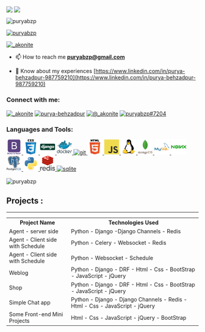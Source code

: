 


<!-- <h1 align="center">Hi 👋, I'm Purya</h1>
<h3 align="center">A Backend developer from Iran</h3> -->
<a href="https://github.com/puryabzp">
<img align="center" src="https://github-readme-stats.vercel.app/api?username=puryabzp&show_icons=true&count_private=true&include_all_commits=true" style='border':'none' /></a>
<a href="https://github.com/puryabzp">
<img align="center" src="https://github-readme-stats.vercel.app/api/top-langs/?username=puryabzp" />
</a>
<p align="left"> <img src="https://komarev.com/ghpvc/?username=puryabzp&label=Profile%20views&color=0e75b6&style=flat" alt="puryabzp" /> </p>

<p align="left"> <a href="https://github.com/ryo-ma/github-profile-trophy"><img src="https://github-profile-trophy.vercel.app/?username=puryabzp" alt="puryabzp" /></a> </p>

<p align="left"> <a href="https://twitter.com/_akonite" target="blank"><img src="https://img.shields.io/twitter/follow/_akonite?logo=twitter&style=for-the-badge" alt="_akonite" /></a> </p>

- 📫 How to reach me **puryabzp@gmail.com**

- 📄 Know about my experiences [https://www.linkedin.com/in/purya-behzadpur-987759210](https://www.linkedin.com/in/purya-behzadpur-987759210)

<h3 align="left">Connect with me:</h3>
<p align="left">
<a href="https://twitter.com/_akonite" target="blank"><img align="center" src="https://raw.githubusercontent.com/rahuldkjain/github-profile-readme-generator/master/src/images/icons/Social/twitter.svg" alt="_akonite" height="30" width="40" /></a>
<a href="https://linkedin.com/in/purya-behzadpur" target="blank"><img align="center" src="https://raw.githubusercontent.com/rahuldkjain/github-profile-readme-generator/master/src/images/icons/Social/linked-in-alt.svg" alt="purya-behzadpur" height="30" width="40" /></a>
<a href="https://instagram.com/@_akonite" target="blank"><img align="center" src="https://raw.githubusercontent.com/rahuldkjain/github-profile-readme-generator/master/src/images/icons/Social/instagram.svg" alt="@_akonite" height="30" width="40" /></a>
<a href="https://discord.gg/puryabzp#7204" target="blank"><img align="center" src="https://raw.githubusercontent.com/rahuldkjain/github-profile-readme-generator/master/src/images/icons/Social/discord.svg" alt="puryabzp#7204" height="30" width="40" /></a>
</p>

<h3 align="left">Languages and Tools:</h3>
<p align="left"> <a href="https://getbootstrap.com" target="_blank"> <img src="https://raw.githubusercontent.com/devicons/devicon/master/icons/bootstrap/bootstrap-plain-wordmark.svg" alt="bootstrap" width="40" height="40"/> </a> <a href="https://www.w3schools.com/css/" target="_blank"> <img src="https://raw.githubusercontent.com/devicons/devicon/master/icons/css3/css3-original-wordmark.svg" alt="css3" width="40" height="40"/> </a> <a href="https://www.djangoproject.com/" target="_blank"> <img src="https://raw.githubusercontent.com/devicons/devicon/master/icons/django/django-original.svg" alt="django" width="40" height="40"/> </a> <a href="https://www.docker.com/" target="_blank"> <img src="https://raw.githubusercontent.com/devicons/devicon/master/icons/docker/docker-original-wordmark.svg" alt="docker" width="40" height="40"/> </a> <a href="https://git-scm.com/" target="_blank"> <img src="https://www.vectorlogo.zone/logos/git-scm/git-scm-icon.svg" alt="git" width="40" height="40"/> </a> <a href="https://www.w3.org/html/" target="_blank"> <img src="https://raw.githubusercontent.com/devicons/devicon/master/icons/html5/html5-original-wordmark.svg" alt="html5" width="40" height="40"/> </a> <a href="https://developer.mozilla.org/en-US/docs/Web/JavaScript" target="_blank"> <img src="https://raw.githubusercontent.com/devicons/devicon/master/icons/javascript/javascript-original.svg" alt="javascript" width="40" height="40"/> </a> <a href="https://www.linux.org/" target="_blank"> <img src="https://raw.githubusercontent.com/devicons/devicon/master/icons/linux/linux-original.svg" alt="linux" width="40" height="40"/> </a> <a href="https://www.mongodb.com/" target="_blank"> <img src="https://raw.githubusercontent.com/devicons/devicon/master/icons/mongodb/mongodb-original-wordmark.svg" alt="mongodb" width="40" height="40"/> </a> <a href="https://www.mysql.com/" target="_blank"> <img src="https://raw.githubusercontent.com/devicons/devicon/master/icons/mysql/mysql-original-wordmark.svg" alt="mysql" width="40" height="40"/> </a> <a href="https://www.nginx.com" target="_blank"> <img src="https://raw.githubusercontent.com/devicons/devicon/master/icons/nginx/nginx-original.svg" alt="nginx" width="40" height="40"/> </a> <a href="https://www.postgresql.org" target="_blank"> <img src="https://raw.githubusercontent.com/devicons/devicon/master/icons/postgresql/postgresql-original-wordmark.svg" alt="postgresql" width="40" height="40"/> </a> <a href="https://www.python.org" target="_blank"> <img src="https://raw.githubusercontent.com/devicons/devicon/master/icons/python/python-original.svg" alt="python" width="40" height="40"/> </a> <a href="https://redis.io" target="_blank"> <img src="https://raw.githubusercontent.com/devicons/devicon/master/icons/redis/redis-original-wordmark.svg" alt="redis" width="40" height="40"/> </a> <a href="https://www.sqlite.org/" target="_blank"> <img src="https://www.vectorlogo.zone/logos/sqlite/sqlite-icon.svg" alt="sqlite" width="40" height="40"/> </a> </p>

<p><img align="center" src="https://github-readme-streak-stats.herokuapp.com/?user=puryabzp&" alt="puryabzp" /></p>

<h2>Projects :</h2>
<hr>


<table>
  <tr>
    <th>Project Name</th>
    <th>Technologies Used</th>
  </tr>
  <tr>
    <td>Agent - server side</td>
    <td>Python - Django -Django Channels - Redis</td>

  </tr>
  <tr>
    <td>Agent - Client side with Schedule</td>
    <td>Python - Celery - Websocket - Redis</td>

  </tr>
  <tr>
    <td>Agent - Client side with Schedule</td>
    <td>Python - Websocket - Schedule</td>

  </tr>
  <tr>
    <td>Weblog</td>
    <td>Python - Django - DRF - Html - Css - BootStrap - JavaScript - jQuery</td>

  </tr>
  <tr>
    <td>Shop</td>
    <td>Python - Django - DRF - Html - Css - BootStrap - JavaScript - jQuery</td>

  </tr>
  <tr>
    <td>Simple Chat app</td>
    <td>Python - Django - Django Channels - Redis - Html - Css - JavaScript - jQuery</td>

  </tr>
  <tr>
    <td>Some Front-end Mini Projects</td>
    <td>Html - Css - JavaScript - jQuery - BootStrap</td>

  </tr>
</table>
